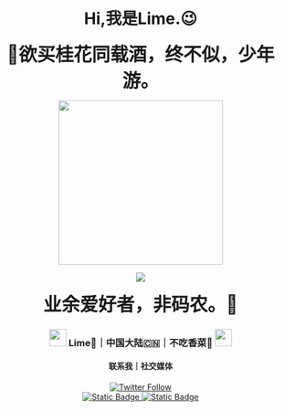 
# <div align="center">Hi,我是Lime.😉</div>
<p align="center">
  <strong style="font-size: 32px">🌸欲买桂花同载酒，终不似，少年游。</strong>
<p align="center">
  <img 
    src="https://cdn.pixelbin.io/v2/limeshare/original/logo.svg" 
    width="288"  <!-- 可选宽度设置 -->
</p>
<p align="center">
</p>
<p align="center">
  <a href="https://go-skill-icons.vercel.app/">
    <img
      src="https://go-skill-icons.vercel.app/api/icons?i=git,github,chrome,powerpoint,photoshop,premiere"
    />
  </a>
</p>
<p align="center">
  <strong style="font-size: 32px">业余爱好者，非码农。🫠</strong>
</p>

<div align="center">
<h3><img src="https://media.giphy.com/media/WUlplcMpOCEmTGBtBW/giphy.gif" width="30"> Lime🥳｜中国大陆🇨🇳｜不吃香菜🚨 <img src="https://media.giphy.com/media/WUlplcMpOCEmTGBtBW/giphy.gif" width="30"></h3>
<h4>联系我｜社交媒体</h4>
</div>

<p align="center">
   <a href="https://x.com/Lime0nT0p/"><img alt="Twitter Follow" src="https://img.shields.io/twitter/follow/Lime0nT0p?style=for-the-badge&color=09f&labelColor=black&logo=twitter&label=@Lime0nT0p"></a>
   <br> <!-- <a href="https://badges.pufler.dev/visits/mayhemantt/mayhemantt"> <img alt="hemant joshi github" src="https://badges.pufler.dev/visits/mayhemantt/mayhemantt"> </a> -->
  <a href="https://t.me/LimeOvO"><img alt="Static Badge" src="https://img.shields.io/badge/LimeOvO-Telegram-blue">
    <a href="https://limeblogs.github.io/"><img alt="Static Badge" src="https://img.shields.io/badge/LimeBlogs-个人博客-black">
 </p>
 

